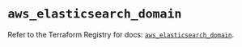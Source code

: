 # `aws_elasticsearch_domain`

Refer to the Terraform Registry for docs: [`aws_elasticsearch_domain`](https://registry.terraform.io/providers/hashicorp/aws/6.11.0/docs/resources/elasticsearch_domain).
